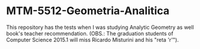 # MTM-5512-Geometria-Analitica

This repository has the tests when I was studying Analytic Geometry as well book's teacher recommendation. 
(OBS.: The graduation students of Computer Science 2015.1 will miss Ricardo Misturini and his "reta 'r'").

